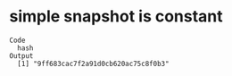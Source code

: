 # simple snapshot is constant

    Code
      hash
    Output
      [1] "9ff683cac7f2a91d0cb620ac75c8f0b3"

